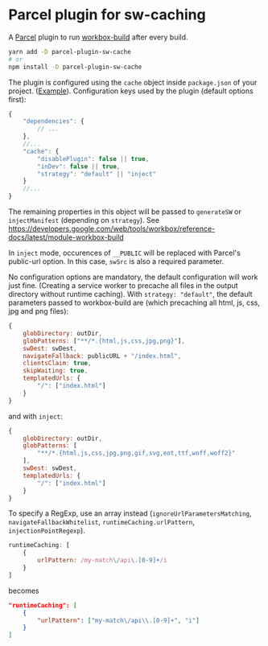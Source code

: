 # Parcel plugin for sw-caching

A [Parcel](https://parceljs.org/) plugin to run [workbox-build](https://github.com/GoogleChrome/workbox) after every build.

```sh
yarn add -D parcel-plugin-sw-cache
# or
npm install -D parcel-plugin-sw-cache
```

The plugin is configured using the `cache` object inside `package.json` of your project. ([Example](example/package.json)).
Configuration keys used by the plugin (default options first):
```js
{
    "dependencies": {
        // ...
    },
    //...
    "cache": {
        "disablePlugin": false || true,
        "inDev": false || true,
        "strategy": "default" || "inject"
    }
    //...
}
```

The remaining properties in this object will be passed to `generateSW` or `injectManifest` (depending on `strategy`). See https://developers.google.com/web/tools/workbox/reference-docs/latest/module-workbox-build

In `inject` mode, occurences of  `__PUBLIC` will be replaced with Parcel's public-url option. In this case, `swSrc` is also a required parameter.

No configuration options are mandatory, the default configuration will work just fine. (Creating a service worker to precache all files in the output directory without runtime caching). With `strategy: "default"`, the default parameters passed to workbox-build are (which precaching all html, js, css, jpg and png files):
```js
{
    globDirectory: outDir,
    globPatterns: ["**/*.{html,js,css,jpg,png}"],
    swDest: swDest,
    navigateFallback: publicURL + "/index.html",
    clientsClaim: true,
    skipWaiting: true,
    templatedUrls: {
        "/": ["index.html"]
    }
}
```
and with `inject`:
```js
{
    globDirectory: outDir,
    globPatterns: [
        "**/*.{html,js,css,jpg,png,gif,svg,eot,ttf,woff,woff2}"
    ],
    swDest: swDest,
    templatedUrls: {
        "/": ["index.html"]
    }
}
```

To specify a RegExp, use an array instead (`ignoreUrlParametersMatching`, `navigateFallbackWhitelist`, `runtimeCaching.urlPattern`, `injectionPointRegexp`).
```js
runtimeCaching: [
    {
        urlPattern: /my-match\/api\.[0-9]+/i
    }
]
```
becomes
```json
"runtimeCaching": [
    {
        "urlPattern": ["my-match\/api\\.[0-9]+", "i"]
    }
]
```
